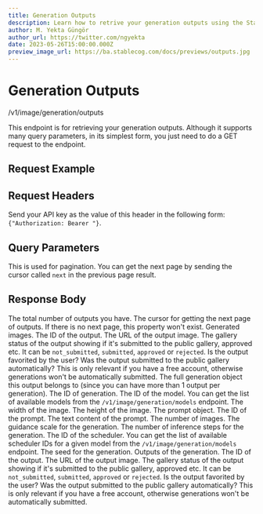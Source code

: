 ```yaml
---
title: Generation Outputs
description: Learn how to retrive your generation outputs using the Stablecog API.
author: M. Yekta Güngör
author_url: https://twitter.com/ngyekta
date: 2023-05-26T15:00:00.000Z
preview_image_url: https://ba.stablecog.com/docs/previews/outputs.jpg
---
```


<script>
	import TypescriptRequest from './request/typescript.md';
	import PythonRequest from './request/python.md';
	import CurlRequest from './request/curl.md';
	import response from './request/response.json';
	import Tabs from '$components/docs/tabs/Tabs.svelte';
	import Tab from '$components/docs/tabs/Tab.svelte';
	import RequestLine from '$components/docs/RequestLine.svelte';
	import Spacer from '$components/docs/Spacer.svelte';
	import Property from '$components/docs/Property.svelte';
	import Expandible from '$components/docs/Expandible.svelte';
	import Code from '$components/docs/Code.svelte';
	import CollapsibleJSON from '$components/docs/collapsibleJSON/CollapsibleJSON.svelte';
</script>

# Generation Outputs

<RequestLine method='GET'>
	/v1/image/generation/outputs
</RequestLine>

This endpoint is for retrieving your generation outputs. Although it supports many query parameters, in its simplest form, you just need to do a GET request to the endpoint.

## Request Example

<Tabs>
	<Tab value="cURL">
		<CurlRequest />
	</Tab>
	<Tab value="TypeScript">
		<TypescriptRequest />
	</Tab>
	<Tab value="Python">
		<PythonRequest />
	</Tab>
</Tabs>

<CollapsibleJSON json={response} title="Response" />

<Spacer/>

## Request Headers

<Property name="Authorization" required type="string">
	Send your API key as the value of this header in the following form:<br>
	<Code>{"Authorization: Bearer <YOUR_STABLECOG_API_KEY>"}</Code>.
</Property>

<Spacer/>

## Query Parameters

<Property name="cursor" type="string">
	This is used for pagination. You can get the next page by sending the cursor called <Code>next</Code> in the previous page result.
</Property>

<Spacer/>

## Response Body

<Property name="total_count" type="int">
	The total number of outputs you have.
</Property>
<Property name="next" type="string">
	The cursor for getting the next page of outputs. If there is no next page, this property won't exist.
</Property>
<Property name="outputs" type="TOutputFull" typeModifier="array">
	Generated images.
	<Expandible title="TOutputFull" >
		<Property name="id" type="string">
			The ID of the output.
		</Property>
		<Property name="image_url" type="string">
			The URL of the output image.
		</Property>
		<Property name="gallery_status" type="TGalleryStatus" typeModifier="enum">
			The gallery status of the output showing if it's submitted to the public gallery, approved etc. It can be <Code>not_submitted</Code>, <Code>submitted</Code>, <Code>approved</Code> or <Code>rejected</Code>.
		</Property>
		<Property name="is_favorited" type="boolean">
			Is the output favorited by the user?
		</Property>
		<Property name="was_auto_submitted" type="boolean">
			Was the output submitted to the public gallery automatically? This is only relevant if you have a free account, otherwise generations won't be automatically submitted.
		</Property>
		<Property name="generation" type="TGeneration" typeModifier="object">
			The full generation object this output belongs to (since you can have more than 1 output per generation).
			<Expandible title="TGeneration">
				<Property name="id" type="string">
					The ID of generation.
				</Property>
				<Property name="model_id" type="TGenerationModelID" typeModifier="enum">
					The ID of the model.
					<Expandible title="TGenerationModelID" yPadding>
						You can get the list of available models from the <Code href='/docs/v1/api-reference/image/generation/models'>/v1/image/generation/models</Code> endpoint.
					</Expandible>
				</Property>
				<Property name="width" type="int" min={256} max={1024}>
					The width of the image.
				</Property>
				<Property name="height" type="int" min={256} max={1024}>
					The height of the image.
				</Property>
				<Property name="prompt" type="TPrompt" typeModifier="object">
					The prompt object.
					<Expandible title="TPrompt">
						<Property name="id" type="string">
							The ID of the prompt.
						</Property>
						<Property name="text" type="string">
							The text content of the prompt.
						</Property>
					</Expandible>
				</Property>
				<Property name="num_outputs" type="int" min={1} max={4}>
					The number of images.
				</Property>
				<Property name="guidance_scale" type="float" min={1} max={20}>
					The guidance scale for the generation.
				</Property>
				<Property name="inference_steps" type="int" min={10} max={50}>
					The number of inference steps for the generation.
				</Property>
				<Property name="scheduler_id" type="TGenerationSchedulerID" typeModifier="enum">
					The ID of the scheduler.
					<Expandible title="TGenerationSchedulerID" yPadding>
						You can get the list of available scheduler IDs for a given model from the <Code href='/docs/v1/api-reference/image/generation/models'>/v1/image/generation/models</Code> endpoint.
					</Expandible>
				</Property>
				<Property name="seed" type="int">
					The seed for the generation.
				</Property>
				<Property name="outputs" type="TOutput" typeModifier="array">
					Outputs of the generation.
					<Expandible title="TOutput">
						<Property name="id" type="string">
							The ID of the output.
						</Property>
						<Property name="image_url" type="string">
							The URL of the output image.
						</Property>
						<Property name="gallery_status" type="TGalleryStatus" typeModifier="enum">
							The gallery status of the output showing if it's submitted to the public gallery, approved etc. It can be <Code>not_submitted</Code>, <Code>submitted</Code>, <Code>approved</Code> or <Code>rejected</Code>.
						</Property>
						<Property name="is_favorited" type="boolean">
							Is the output favorited by the user?
						</Property>
						<Property name="was_auto_submitted" type="boolean">
							Was the output submitted to the public gallery automatically? This is only relevant if you have a free account, otherwise generations won't be automatically submitted.
						</Property>
					</Expandible>
				</Property>
			</Expandible>
		</Property>
	</Expandible>
</Property>
